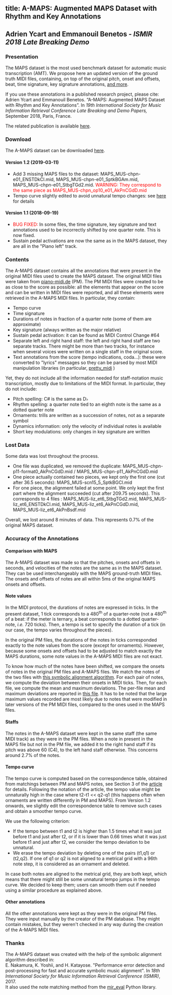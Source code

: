 title: A-MAPS: Augmented MAPS Dataset with Rhythm and Key Annotations
-------------------------------------

<h2>
Adrien Ycart and Emmanouil Benetos - <i>ISMIR 2018 Late Breaking Demo</i>
</h2>

<h3>
Presentation
</h3>

<p>
The MAPS dataset is the most used benchmark dataset for automatic music transcription (AMT).
We propose here an updated version of the ground truth MIDI files, containing, on top of the original pitch, onset and offsets, beat, time signature, key signature annotations, <a href="#contents">and more</a>.
</p>

<p>
If you use these annotations in a published research project, please cite:<br>
Adrien Ycart and Emmanouil Benetos.
  “A-MAPS: Augmented MAPS Dataset with Rhythm and Key Annotations”. In
  <i>19th International Society for Music Information Retrieval Conference Late Breaking and Demo Papers, </i>
  September 2018, Paris, France.</li>
</p>

<p>
The related publication is available <a href="http://www.eecs.qmul.ac.uk/~ay304/pdfs/ismir18-lbd.pdf">here</a>.
</p>


<h3>
Download
</h3>

<p>
The A-MAPS dataset can be downloaded <a href="https://zenodo.org/record/2590657">here</a>.
</p>

<h4>
<b>Version 1.2 (2019-03-11)</b>
</h4>
<p>
<ul>
<li>  Add 3 missing MAPS files to the dataset: MAPS_MUS-chpn-e01_ENSTDkCl.mid, MAPS_MUS-chpn-e01_SptkBGAm.mid, MAPS_MUS-chpn-e01_StbgTGd2.mid. <font color="red">WARNING: They correspond to the same piece as MAPS_MUS-chpn_op10_e01_AkPnCGdD.mid </font> 
<li> Tempo curve slightly edited to avoid unnatural tempo changes: see <a href="#tempo"> here </a> for details
</ul>
</p>

<h4>
<b>Version 1.1 (2018-09-19)</b>
</h4>
<p>
<ul>
<li> <font color="red">BUG FIXED:</font>  In some files, the time signature, key signature and text annotations used to be incorrectly shifted by one quarter note. This is now fixed.
<li> Sustain pedal activations are now the same as in the MAPS dataset, they are all in the "Piano left" track.
</ul>
</p>

<h3  id="contents">
Contents
</h3>

<p>
The A-MAPS dataset contains all the annotations that were present in the original
MIDI files used to create the MAPS dataset.
The original MIDI files were taken from <a href="http://piano-midi.de">piano-midi.de</a> (PM).
The PM MIDI files were created to be as close to the score as possible:
all the elements that appear on the score and can be written in MIDI files were reported,
and all these elements were retrieved in the A-MAPS MIDI files.
In particular, they contain:

<ul>
<li> Tempo curve
<li> Time signature
<li> Durations of notes in fraction of a quarter note (some of them are approximate)
<li> Key signature (always written as the major relative)
<li> Sustain pedal activation: it can be found as MIDI Control Change #64
<li> Separate left and right hand staff: the left and right hand staff are two separate tracks.
There might be more than two tracks, for instance when several voices were written on a single staff in the original score.
<li> Text annotations from the score (tempo indications, coda...): these were converted to "lyrics" messages so they can be parsed by most MIDI manipulation libraries (in particular, <a href="http://craffel.github.io/pretty-midi/">pretty_midi</a> )
</ul>

</p>

<p>
Yet, they do not include all the information needed for staff-notation music transcription,
mostly due to limitations of the MIDI format. In particular, they do not include:
<ul>
<li>Pitch spelling: C# is the same as D&#9837
<li>Rhythm spelling: a quarter note tied to an eighth note is the same as a dotted quarter note
<li>Ornaments: trills are written as a succession of notes, not as a separate symbol
<li>Dynamics information: only the velocity of individual notes is available
<li>Short key modulations: only changes in key signature are written
</ul>
</p>

<h3>
Lost Data
</h3>
<p>
Some data was lost throughout the process.

<ul>
<li>One file was duplicated, we removed the duplicate: MAPS_MUS-chpn-p11-format0_AkPnCGdD.mid / MAPS_MUS-chpn-p11_AkPnCGdD.mid
<li>One piece actually contained two pieces, we kept only the first one (cut after 36.5 seconds): MAPS_MUS-scn15_5_SptkBGCl.mid
<li> For one piece, the alignment failed at some point. We only kept the first part where the alignment succeeded (cut after 209.75 seconds). This corresponds to 4 files :
MAPS_MUS-liz_et6_StbgTGd2.mid,
MAPS_MUS-liz_et6_ENSTDkCl.mid,
MAPS_MUS-liz_et6_AkPnCGdD.mid,
MAPS_MUS-liz_et6_AkPnBsdf.mid
</ul>
Overall, we lost around 8 minutes of data. This represents 0.7% of the original MAPS dataset.
</p>
<h3>
Accuracy of the Annotations
</h3>

<h4>
Comparison with MAPS
</h4>

The A-MAPS dataset was made so that the pitches, onsets and offsets in seconds, and velocities of the notes
are the same as in the MAPS dataset.
They can be used interchangeably with the MAPS ground-truth MIDI files.
The onsets and offsets of notes are all within 5ms of the original MAPS onsets and offsets.

<h4>
Note values
</h4>
<p>
In the MIDI protocol, the durations of notes are expressed in ticks.
In the present dataset, 1 tick corresponds to a 480<SUP>th</SUP> of a quarter-note
(not a 480<SUP>th</SUP> of a beat: if the meter is ternary, a beat corresponds to a dotted quarter-note, <i>i.e.</i> 720 ticks).
Then, a tempo is set to specify the duration of a tick (in our case, the tempo varies throughout the pieces).
</p>

<p>
In the original PM files, the durations of the notes in ticks corresponded exactly
to the note values from the score (except for ornaments).
However, because some onsets and offsets had to be adjusted to match exactly the MAPS durations,
some note values in the A-MAPS MIDI files are not exact.
</p>

<p>
To know how much of the notes have been shifted, we compare the onsets of notes in the original PM files and A-MAPS files.
We match the notes of the two files with <a href="#thanks"> this symbolic alignment algorithm</a>.
For each pair of notes,
we compute the deviation between their onsets in MIDI ticks.
Then, for each file, we compute the mean and maximum deviations.
The per-file mean and maximum deviations are reported in <a href="ycart/data/delta_mean_max.csv"> this file</a>.
It has to be noted that the large maximum values recorded are most likely due to notes that were modified in later versions of the PM MIDI files, compared to the ones used in the MAPS files.
</p>

<h4>
Staffs
</h4>
<p>
The notes in the A-MAPS dataset were kept in the same staff (the same MIDI track) as they were
in the PM files.
When a note in present in the MAPS file but not in the PM file,
we added it to the right hand staff if its pitch was above 60 (C4), to the left hand staff otherwise.
This concerns around 2.7% of the notes.
</p>

<h4 id="tempo">
Tempo curve
</h4>
<p>
The tempo curve is computed based on the correspondence table, obtained from matchings between PM and MAPS notes, see Section 3 of the <a href="http://www.eecs.qmul.ac.uk/~ay304/pdfs/ismir18-lbd.pdf">article</a> for details.
Following the notation of the article, the tempo value might be unnaturally high in the case where t2-t1 &lt&lt q2-q1 (this happens often when ornaments are written differently in PM and MAPS).
From Version 1.2 onwards, we slightly edit the correspondence table to remove such cases and obtain a smoother tempo curve.
</p>
<p>
We use the following criterion:
<ul>
<li> If the tempo between t1 and t2 is higher than 1.5 times what it was just before t1 and just after t2, or if it is lower than 0.66 times what it was just before t1 and just after t2, we consider the tempo deviation to be unnatural.
<li> We erase the tempo deviation by deleting one of the pairs (t1,q1) or (t2,q2). If one of q1 or q2 is not aligned to a metrical grid with a 96th note step, it is considered as an ornament and deleted. 
</ul>
</p>
<p>
In case both notes are aligned to the metrical grid, they are both kept, which means that there might still be some unnatural tempo jumps in the tempo curve.
We decided to keep them; users can smooth them out if needed using a similar procedure as explained above.
</p>

<h4>
Other annotations
</h4>

<p>
All the other annotations were kept as they were in the original PM files.
They were input manually by the creator of the PM database.
They might contain mistakes, but they weren't checked in any way during the creation
of the A-MAPS MIDI files.
</p>

<h3 id="thanks">
Thanks
</h3>

<p>
The A-MAPS dataset was created with the help of the symbolic alignment algorithm described in:<br>
E. Nakamura, K. Yoshii, and H. Katayose. "Performance error detection and post-processing for fast and accurate symbolic music alignment". In <i>18th International Society for Music Information Retrieval Conference (ISMIR)</i>, 2017.<br>
It also used the note matching method from the <a href="http://craffel.github.io/mir_eval/">mir_eval</a> Python library.
</p>
